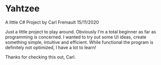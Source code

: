 # Yahtzee
A little C# Project by Carl Fremault
15/11/2020

Just a little project to play around.
Obviously I'm a total beginner as far as programming is concerned.
I wanted to try out some UI ideas, create something simple, intuitive and efficient.
While functional the program is definitely not optimized, I have a lot to learn!

Thanks for checking this out,
Carl.
